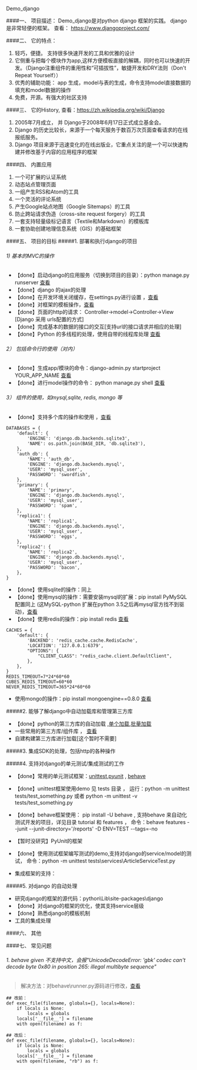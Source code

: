 Demo_django

####一、 项目描述：
Demo_django是对python django 框架的实践。 django 是非常轻便的框架。 查看： https://www.djangoproject.com/

####二、 它的特点：
1. 轻巧，便捷。 支持很多快速开发的工具和优雅的设计
2. 它侧重与把每个模块作为app,这样方便模板直接的解耦，同时也可以快速的开发。（Django注重组件的重用性和“可插拔性”，敏捷开发和DRY法则（Don't Repeat Yourself））
3. 优秀的辅助功能： app 生成，model与表的生成，命令支持model直接数据的填充和model数据的操作
4. 免费，开源。有强大的社区支持

####三、 它的History, 查看：https://zh.wikipedia.org/wiki/Django
1. 2005年7月成立， 并 Django于2008年6月17日正式成立基金会。
1. Django 的历史比较长，来源于一个每天服务于数百万次页面查看请求的在线报纸服务。
2. Django 项目来源于迅速变化的在线出版业，它重点关注的是一个可以快速构建并修改基于内容的应用程序的框架

####四、 内置应用
1. 一个可扩展的认证系统
2. 动态站点管理页面
3. 一组产生RSS和Atom的工具
4. 一个灵活的评论系统
5. 产生Google站点地图（Google Sitemaps）的工具
6. 防止跨站请求伪造（cross-site request forgery）的工具
7. 一套支持轻量级标记语言（Textile和Markdown）的模板库
8. 一套协助创建地理信息系统（GIS）的基础框架

####五、 项目的目标
#####1.  部署和执行django的项目
###### 1) 基本的MVC的操作 
- 【done】启动django的应用服务（切换到项目的目录）：python manage.py runserver [查看](https://andrew-liu.gitbooks.io/django-blog/content/xiang_mu_yu_app.html)
- 【done】django 的ajax的处理
- 【done】在开发环境关闭缓存，在settings.py进行设置 ，[查看](http://www.dongcoder.com/detail-211402.html)
- 【done】对框架的模板操作，[查看](https://docs.djangoproject.com/en/1.10/topics/templates/)
- 【done】页面的http的请求： Controller->model->Controller->View [Django 采用 urls配置的方式]
- 【done】完成基本的数据的接口的交互[支持url的接口请求并相应的处理]
- 【done】Python 的多线程的处理，使用自带的线程库处理 [查看](http://www.runoob.com/python/python-multithreading.html)

###### 2） 包括命令行的使用（对内）
- 【done】生成app/模块的命令：django-admin.py startproject YOUR_APP_NAME [查看](https://andrew-liu.gitbooks.io/django-blog/content/xiang_mu_yu_app.html)
- 【done】进行model操作的命令： python manage.py shell  [查看](https://andrew-liu.gitbooks.io/django-blog/content/models.html)

###### 3） 组件的使用，如mysql,sqlite, redis, mongo 等
- 【done】支持多个库的操作和使用 ，[查看](https://segmentfault.com/a/1190000003555520)
```
DATABASES = {
    'default': {
        'ENGINE': 'django.db.backends.sqlite3',
        'NAME': os.path.join(BASE_DIR, 'db.sqlite3'),
    },
    'auth_db': {
        'NAME': 'auth_db',
        'ENGINE': 'django.db.backends.mysql',
        'USER': 'mysql_user',
        'PASSWORD': 'swordfish',
    },
    'primary': {
        'NAME': 'primary',
        'ENGINE': 'django.db.backends.mysql',
        'USER': 'mysql_user',
        'PASSWORD': 'spam',
    },
    'replica1': {
        'NAME': 'replica1',
        'ENGINE': 'django.db.backends.mysql',
        'USER': 'mysql_user',
        'PASSWORD': 'eggs',
    },
    'replica2': {
        'NAME': 'replica2',
        'ENGINE': 'django.db.backends.mysql',
        'USER': 'mysql_user',
        'PASSWORD': 'bacon',
    },
}
```
- 【done】使用sqlite的操作：同上
- 【done】使用mysql的操作：需要安装mysql的扩展：pip install PyMySQL  配置同上 (这MySQL-python 扩展在python 3.5之后再mysql官方找不到驱动)，[查看](https://github.com/PyMySQL/PyMySQL/)
- 【done】使用redis的操作：pip install redis [查看](https://github.com/sebleier/django-redis-cache)
```
CACHES = {
    'default': {
        'BACKEND': 'redis_cache.cache.RedisCache',
        'LOCATION': '127.0.0.1:6379',
        "OPTIONS": {
            "CLIENT_CLASS": "redis_cache.client.DefaultClient",
        },
    },
}
REDIS_TIMEOUT=7*24*60*60
CUBES_REDIS_TIMEOUT=60*60
NEVER_REDIS_TIMEOUT=365*24*60*60
```
- 使用mongo的操作：pip install mongoengine==0.8.0  [查看](http://staltz.com/djangoconfi-mongoengine/#/8)

#####2. 能够了解django中自动加载库和管理第三方库
- 【done】python的第三方库的自动加载 ,[单个加载](http://www.jianshu.com/p/41a9c25273b1),[批量加载](http://lazybios.com/2015/06/how-to-use-requirementstxt-file-in-python/)
- 一些常用的第三方库/组件库 ， [查看](http://dudu.zhihu.com/story/8083778)
- 自建构建第三方库进行加载[这个暂时不需要]


#####3. 集成SDK的处理，包括http的各种操作


#####4. 支持对django的单元测试/集成测试的工作
- 【done】常用的单元测试框架：[unittest](https://docs.python.org/3/library/unittest.html),[pyunit](http://pyunit.sourceforge.net/pyunit_cn.html) , [behave](http://pythonhosted.org/behave/)
- 【done】unittest框架使用demo 见 tests 目录 ， 运行：python -m unittest tests/test_something.py  或者 python -m unittest -v tests/test_something.py
- 【done】behave框架使用： pip install -U behave  , 支持behave 来自动化测试开发的项目，详见目录 tutorial 和 features ， 命令：behave features   --junit --junit-directory='/reports' -D ENV=TEST  --tags=-no 
- 【暂时没研究】PyUnit的框架
- 【done】使用测试框架编写测试的demo,支持对django的service/model的测试， 命令：python -m unittest tests\services\ArticleServiceTest.py

- 集成框架的支持：

#####5. 对django 的自动处理
- 研究django的框架的源代码：python\Lib\site-packages\django
- 【done】对django的框架的优化，使其支持service层级
- 【done】熟悉django的模板机制
- 工具的集成处理

####六、 其他

####七、 常见问题
###### 1. behave given 不支持中文，会报"UnicodeDecodeError: 'gbk' codec can't decode byte 0x80 in position 265: illegal multibyte sequence"
> 解决方法：对behave\runner.py源码进行修改，[查看](https://github.com/behave/behave/issues/361)
```
## 改前：
def exec_file(filename, globals={}, locals=None):
    if locals is None:
        locals = globals
    locals['__file__'] = filename
    with open(filename) as f:

## 改后：
def exec_file(filename, globals={}, locals=None):
    if locals is None:
        locals = globals
    locals['__file__'] = filename
    with open(filename, "rb") as f:

```
